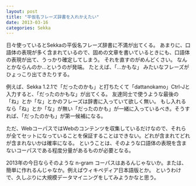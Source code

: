 ```yaml
---
layout: post
title: "平仮名フレーズ辞書を入れかえたい"
date: 2013-03-16
categories: Sekka
---
```


日々使っているとSekkaの平仮名フレーズ辞書に不満が出てくる。
あまりに、口語体の表現が多く含まれているので、固めの文章を書いているときにも、口語体の表現が出て、うっかり確定してしまう。
それを直すのがめんどくさい。
なんとかならんのか…というのが発端。
たとえば、「…かもな」 みたいなフレーズがひょっこり出てきたりする。

例えば、Sekka 1.2.1で「だったのかも」と打ちたくて「dattanokamo」Ctrl-Jと入力すると、「だったのかもな」が出てくる。
友達同士で使うような最後の「ね」とか「な」とかのフレーズは辞書に入っていて欲しく無い。
もし入れるなら「ね」とか「な」が無い「だったのかも」が一緒に入っているべき。そうすれば、「だったのかも」が第一候補になる。

ただ、WebコーパスではWebのコンテンツを収集しているだけなので、それらが全てセットになっていることを保証することはできない。どれが含まれてどれが含まれないかは確率になる。
ということは、そのような口語体の表現を含まないコーパスである程度分量があるものが必要となる。

2013年の今日ならそのような n-gram コーパスはあるんじゃないか。または、簡単に作れるんじゃなか。例えばウィキペディア日本語版とか。
というわけで、久しぶりに大規模データマイニングをしてみようかなと思う。
